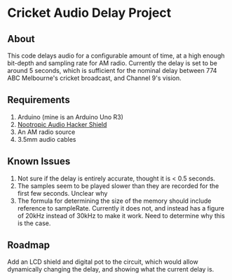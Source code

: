# Cricket Audio Delay Project

## About
This code delays audio for a configurable amount of time, at a high enough bit-depth and sampling rate for AM radio. Currently the delay is set to be around 5 seconds, which is sufficient for the nominal delay between 774 ABC Melbourne's cricket broadcast, and Channel 9's vision.

## Requirements
1. Arduino (mine is an Arduino Uno R3)
2. [Nootropic Audio Hacker Shield](http://nootropicdesign.com/audiohacker/)
3. An AM radio source
4. 3.5mm audio cables

## Known Issues
1. Not sure if the delay is entirely accurate, thought it is < 0.5 seconds.
2. The samples seem to be played slower than they are recorded for the first few seconds. Unclear why
3. The formula for determining the size of the memory should include reference to sampleRate. Currently it does not, and instead has a figure of 20kHz instead of 30kHz to make it work. Need to determine why this is the case.

## Roadmap
Add an LCD shield and digital pot to the circuit, which would allow dynamically changing the delay, and showing what the current delay is.